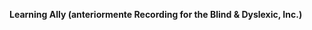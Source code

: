 **Learning Ally (anteriormente Recording for the Blind &amp; Dyslexic, Inc.)** 

<!--HONumber=May16_HO1-->



